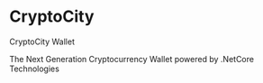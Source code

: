 # CryptoCity
 CryptoCity Wallet
 
 The Next Generation Cryptocurrency Wallet powered by .NetCore Technologies
